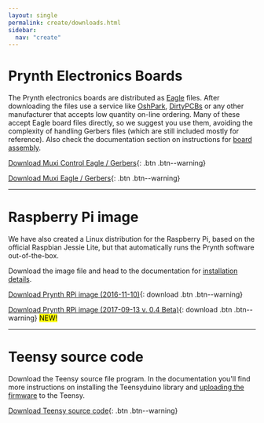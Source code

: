 ```yaml
---
layout: single
permalink: create/downloads.html
sidebar:
  nav: "create"
---
```


<style>
table, tr, td, th {border: 0px;font-size: 1em;}
</style>

# Prynth Electronics Boards

The Prynth electronics boards are distributed as [Eagle](https://cadsoft.io/) files.
After downloading the files use a service like [OshPark](https://oshpark.com/), [DirtyPCBs](http://dirtypcbs.com/) or any other manufacturer that accepts low quantity on-line ordering. Many of these accept Eagle board files directly, so we suggest you use them, avoiding the complexity of handling Gerbers files (which are still included mostly for reference). Also check the documentation section on instructions for [board assembly](documentation/board-assembly.html).

[Download  Muxi Control Eagle / Gerbers](https://github.com/prynth/prynth/blob/master/pcb/muxi_control/muxi_control.zip?raw=true){: .btn .btn--warning}

[Download  Muxi Eagle / Gerbers](https://github.com/prynth/prynth/blob/master/pcb/muxi/muxi.zip?raw=true){: .btn .btn--warning}

---

# Raspberry Pi image

We have also created a Linux distribution for the Raspberry Pi, based on the official Raspbian Jessie Lite, but that automatically runs the Prynth software out-of-the-box.

Download the image file and head to the documentation for [installation details](documentation/install-rpi-image.html).

[Download Prynth RPi image (2016-11-10)](https://mt.music.mcgill.ca/~idmilrepo/prynth/2016-11-10-prynth.img.zip){: download .btn .btn--warning}

[Download Prynth RPi image (2017-09-13 v. 0.4 Beta)](https://mt.music.mcgill.ca/~idmilrepo/prynth/2017-09-13-prynth.img.zip){: download .btn .btn--warning} <mark>NEW!</mark>


---

# Teensy source code

Download the Teensy source file program. In the documentation you'll find more instructions on installing the Teensyduino library and [uploading the firmware](documentation/teensy-firmware.html) to the Teensy.

[Download Teensy source code](https://github.com/prynth/prynth/blob/master/teensy/piteensymux.zip?raw=true){: .btn .btn--warning}
